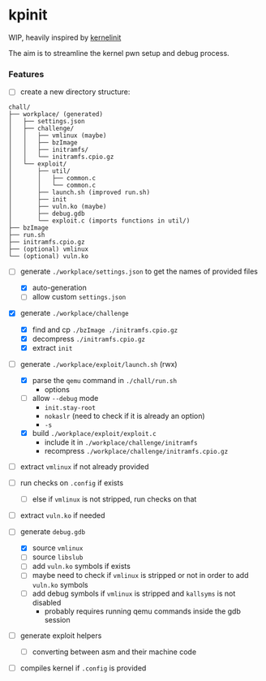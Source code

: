 # kpinit

WIP, heavily inspired by [kernelinit](https://github.com/Myldero/kernelinit)

The aim is to streamline the kernel pwn setup and debug process. 

### Features
- [ ] create a new directory structure: 
```
chall/
├── workplace/ (generated)
│   ├── settings.json
│   ├── challenge/
│   │   ├── vmlinux (maybe)
│   │   ├── bzImage
│   │   ├── initramfs/
│   │   └── initramfs.cpio.gz
│   └── exploit/
│       ├── util/
│       │   ├── common.c
│       │   └── common.c
│       ├── launch.sh (improved run.sh)
│       ├── init
│       ├── vuln.ko (maybe)
│       ├── debug.gdb
│       └── exploit.c (imports functions in util/)
├── bzImage
├── run.sh
├── initramfs.cpio.gz
├── (optional) vmlinux
└── (optional) vuln.ko
```
- [ ] generate `./workplace/settings.json` to get the names of provided files
  - [x] auto-generation
  - [ ] allow custom `settings.json`
- [x] generate `./workplace/challenge`
  - [x] find and cp `./bzImage ./initramfs.cpio.gz`
  - [x] decompress `./initramfs.cpio.gz`
  - [x] extract `init`
- [ ] generate `./workplace/exploit/launch.sh` (rwx)
  - [x] parse the `qemu` command in `./chall/run.sh`
    - options 
  - [ ] allow `--debug` mode
    - `init.stay-root`
    - `nokaslr` (need to check if it is already an option)
    - `-s`
  - [x] build `./workplace/exploit/exploit.c`
    - include it in `./workplace/challenge/initramfs`
    - recompress `./workplace/challenge/initramfs.cpio.gz` 
- [ ] extract `vmlinux` if not already provided
- [ ] run checks on `.config` if exists
  - [ ] else if `vmlinux` is not stripped, run checks on that
- [ ] extract `vuln.ko` if needed 
- [ ] generate `debug.gdb`
  - [x] source `vmlinux`
  - [ ] source `libslub`
  - [ ] add `vuln.ko` symbols if exists 
  - [ ] maybe need to check if `vmlinux` is stripped or not in order to add `vuln.ko` symbols 
  - [ ] add debug symbols if `vmlinux` is stripped and `kallsyms` is not disabled 
    - probably requires running qemu commands inside the gdb session 
- [ ] generate exploit helpers 
  - [ ] converting between asm and their machine code
- [ ] compiles kernel if `.config` is provided

